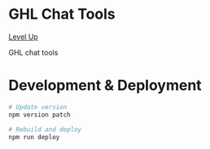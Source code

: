 # GHL Chat Tools

[Level Up](https://levelupghl.com)

GHL chat tools


# Development & Deployment

```bash
# Update version
npm version patch

# Rebuild and deploy
npm run deploy
```

